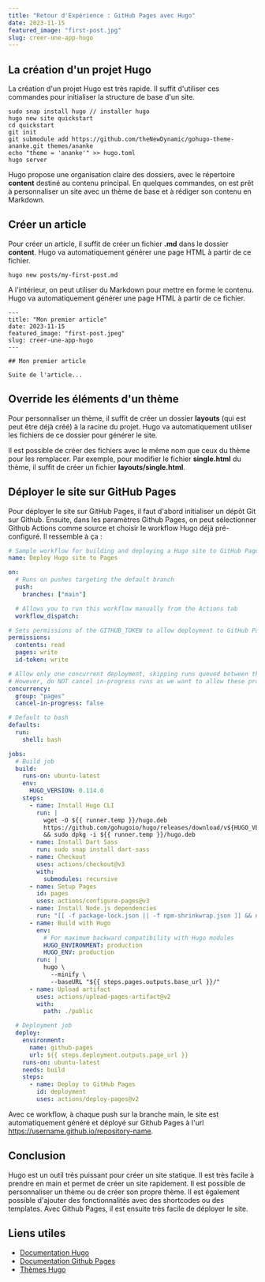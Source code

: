 ```yaml
---
title: "Retour d'Expérience : GitHub Pages avec Hugo"
date: 2023-11-15
featured_image: "first-post.jpg"
slug: creer-une-app-hugo
---
```


## La création d'un projet Hugo

La création d'un projet Hugo est très rapide. Il suffit d'utiliser ces commandes pour initialiser la structure de base d'un site.

```
sudo snap install hugo // installer hugo
hugo new site quickstart
cd quickstart
git init
git submodule add https://github.com/theNewDynamic/gohugo-theme-ananke.git themes/ananke
echo "theme = 'ananke'" >> hugo.toml
hugo server
```

Hugo propose une organisation claire des dossiers, avec le répertoire **content** destiné au contenu principal. En quelques commandes, on est prêt à personnaliser un site avec un thème de base et à rédiger son contenu en Markdown.

## Créer un article

Pour créer un article, il suffit de créer un fichier **.md** dans le dossier **content**. Hugo va automatiquement générer une page HTML à partir de ce fichier.

```
hugo new posts/my-first-post.md
```

A l'intérieur, on peut utiliser du Markdown pour mettre en forme le contenu. Hugo va automatiquement générer une page HTML à partir de ce fichier.

```
---
title: "Mon premier article"
date: 2023-11-15
featured_image: "first-post.jpeg"
slug: creer-une-app-hugo
---

## Mon premier article

Suite de l'article...
```

## Override les éléments d'un thème

Pour personnaliser un thème, il suffit de créer un dossier **layouts** (qui est peut être déjà créé) à la racine du projet. Hugo va automatiquement utiliser les fichiers de ce dossier pour générer le site.

Il est possible de créer des fichiers avec le même nom que ceux du thème pour les remplacer. Par exemple, pour modifier le fichier **single.html** du thème, il suffit de créer un fichier **layouts/single.html**.

## Déployer le site sur GitHub Pages

Pour déployer le site sur GitHub Pages, il faut d'abord initialiser un dépôt Git sur Github.
Ensuite, dans les paramètres Github Pages, on peut sélectionner Github Actions comme source et choisir le workflow Hugo déjà pré-configuré.
Il ressemble à ça :

```yaml
# Sample workflow for building and deploying a Hugo site to GitHub Pages
name: Deploy Hugo site to Pages

on:
  # Runs on pushes targeting the default branch
  push:
    branches: ["main"]

  # Allows you to run this workflow manually from the Actions tab
  workflow_dispatch:

# Sets permissions of the GITHUB_TOKEN to allow deployment to GitHub Pages
permissions:
  contents: read
  pages: write
  id-token: write

# Allow only one concurrent deployment, skipping runs queued between the run in-progress and latest queued.
# However, do NOT cancel in-progress runs as we want to allow these production deployments to complete.
concurrency:
  group: "pages"
  cancel-in-progress: false

# Default to bash
defaults:
  run:
    shell: bash

jobs:
  # Build job
  build:
    runs-on: ubuntu-latest
    env:
      HUGO_VERSION: 0.114.0
    steps:
      - name: Install Hugo CLI
        run: |
          wget -O ${{ runner.temp }}/hugo.deb
          https://github.com/gohugoio/hugo/releases/download/v${HUGO_VERSION}/hugo_extended_${HUGO_VERSION}_linux-amd64.deb \
          && sudo dpkg -i ${{ runner.temp }}/hugo.deb
      - name: Install Dart Sass
        run: sudo snap install dart-sass
      - name: Checkout
        uses: actions/checkout@v3
        with:
          submodules: recursive
      - name: Setup Pages
        id: pages
        uses: actions/configure-pages@v3
      - name: Install Node.js dependencies
        run: "[[ -f package-lock.json || -f npm-shrinkwrap.json ]] && npm ci || true"
      - name: Build with Hugo
        env:
          # For maximum backward compatibility with Hugo modules
          HUGO_ENVIRONMENT: production
          HUGO_ENV: production
        run: |
          hugo \
            --minify \
            --baseURL "${{ steps.pages.outputs.base_url }}/"
      - name: Upload artifact
        uses: actions/upload-pages-artifact@v2
        with:
          path: ./public

  # Deployment job
  deploy:
    environment:
      name: github-pages
      url: ${{ steps.deployment.outputs.page_url }}
    runs-on: ubuntu-latest
    needs: build
    steps:
      - name: Deploy to GitHub Pages
        id: deployment
        uses: actions/deploy-pages@v2
```

Avec ce workflow, à chaque push sur la branche main, le site est automatiquement généré et déployé sur Github Pages à l'url https://username.github.io/repository-name.

## Conclusion

Hugo est un outil très puissant pour créer un site statique. Il est très facile à prendre en main et permet de créer un site rapidement. Il est possible de personnaliser un thème ou de créer son propre thème. Il est également possible d'ajouter des fonctionnalités avec des shortcodes ou des templates. Avec Github Pages, il est ensuite très facile de déployer le site.

## Liens utiles

- [Documentation Hugo](https://gohugo.io/documentation/)
- [Documentation Github Pages](https://docs.github.com/en/pages)
- [Thèmes Hugo](https://themes.gohugo.io/)
